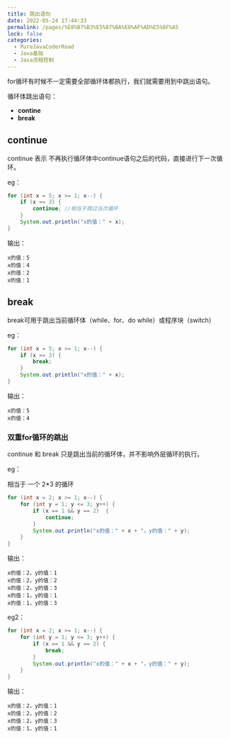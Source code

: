 ```yaml
---
title: 跳出语句
date: 2022-05-24 17:44:33
permalink: /pages/%E8%B7%B3%E5%87%BA%E8%AF%AD%E5%8F%A5
lock: false
categories: 
  - PureJavaCoderRoad
  - Java基础
  - Java流程控制
---
```

for循环有时候不一定需要全部循环体都执行，我们就需要用到中跳出语句。

循环体跳出语句：

- **contine**
- **break**



## continue

continue 表示 不再执行循环体中continue语句之后的代码，直接进行下一次循环。

eg：

```java
for (int x = 5; x >= 1; x--) {
    if (x == 3) {
        continue; //相当于跳过当次循环
    }
    System.out.println("x的值：" + x);
}
```

输出：

```
x的值：5
x的值：4
x的值：2
x的值：1
```



## break

break可用于跳出当前循环体（while、for、do while）或程序块（switch）

eg：

```java
for (int x = 5; x >= 1; x--) {
    if (x == 3) {
        break;
    }
    System.out.println("x的值：" + x);
}
```

输出：

```
x的值：5
x的值：4
```





### 双重for循环的跳出

continue 和 break 只是跳出当前的循环体，并不影响外层循环的执行。



eg：

相当于 一个 2*3 的循环

```java
for (int x = 2; x >= 1; x--) {
    for (int y = 1; y <= 3; y++) {
        if (x == 1 && y == 2)  {
            continue;
        }
        System.out.println("x的值：" + x + "，y的值：" + y);
    }
}
```

输出：

```
x的值：2，y的值：1
x的值：2，y的值：2
x的值：2，y的值：3
x的值：1，y的值：1
x的值：1，y的值：3
```



eg2：

```java
for (int x = 2; x >= 1; x--) {
    for (int y = 1; y <= 3; y++) {
        if (x == 1 && y == 2) {
            break;
        }
        System.out.println("x的值：" + x + "，y的值：" + y);
    }
}
```

输出：

```
x的值：2，y的值：1
x的值：2，y的值：2
x的值：2，y的值：3
x的值：1，y的值：1
```

